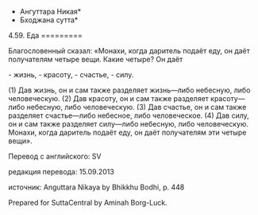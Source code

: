 * Ангуттара Никая*
* Бходжана сутта*

4\.59\. Еда
\=\=\=\=\=\=\=\=\=

Благословенный сказал: «Монахи, когда даритель подаёт еду, он даёт получателям четыре вещи\. Какие четыре? Он даёт

\- жизнь,
\- красоту,
\- счастье,
\- силу\.

\(1\) Дав жизнь, он и сам также разделяет жизнь—либо небесную, либо человеческую\. \(2\) Дав красоту, он и сам также разделяет красоту—либо небесную, либо человеческую\. \(3\) Дав счастье, он и сам также разделяет счастье—либо небесное, либо человеческое\. \(4\) Дав силу, он и сам также разделяет силу—либо небесную, либо человеческую\. Монахи, когда даритель подаёт еду, он даёт получателям эти четыре вещи»\.

Перевод с английского: SV

редакция перевода: 15\.09\.2013

источник: Anguttara Nikaya by Bhikkhu Bodhi, p\. 448

Prepared for SuttaCentral by Aminah Borg\-Luck\.
